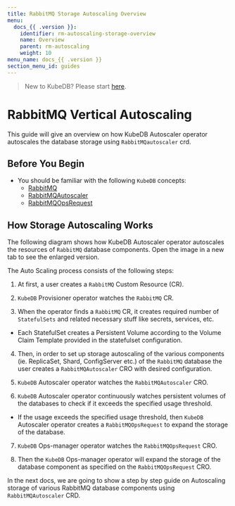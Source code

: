 ```yaml
---
title: RabbitMQ Storage Autoscaling Overview
menu:
  docs_{{ .version }}:
    identifier: rm-autoscaling-storage-overview
    name: Overview
    parent: rm-autoscaling
    weight: 10
menu_name: docs_{{ .version }}
section_menu_id: guides
---
```


> New to KubeDB? Please start [here](/docs/README.md).

# RabbitMQ Vertical Autoscaling

This guide will give an overview on how KubeDB Autoscaler operator autoscales the database storage using `RabbitMQautoscaler` crd.

## Before You Begin

- You should be familiar with the following `KubeDB` concepts:
  - [RabbitMQ](/docs/guides/rabbitmq/concepts/rabbitmq.md)
  - [RabbitMQAutoscaler](/docs/guides/rabbitmq/concepts/autoscaler.md)
  - [RabbitMQOpsRequest](/docs/guides/rabbitmq/concepts/opsrequest.md)

## How Storage Autoscaling Works

The following diagram shows how KubeDB Autoscaler operator autoscales the resources of `RabbitMQ` database components. Open the image in a new tab to see the enlarged version.


The Auto Scaling process consists of the following steps:

1. At first, a user creates a `RabbitMQ` Custom Resource (CR).

2. `KubeDB` Provisioner  operator watches the `RabbitMQ` CR.

3. When the operator finds a `RabbitMQ` CR, it creates required number of `StatefulSets` and related necessary stuff like secrets, services, etc.

- Each StatefulSet creates a Persistent Volume according to the Volume Claim Template provided in the statefulset configuration.

4. Then, in order to set up storage autoscaling of the various components (ie. ReplicaSet, Shard, ConfigServer etc.) of the `RabbitMQ` database the user creates a `RabbitMQAutoscaler` CRO with desired configuration.

5. `KubeDB` Autoscaler operator watches the `RabbitMQAutoscaler` CRO.

6. `KubeDB` Autoscaler operator continuously watches persistent volumes of the databases to check if it exceeds the specified usage threshold.
- If the usage exceeds the specified usage threshold, then `KubeDB` Autoscaler operator creates a `RabbitMQOpsRequest` to expand the storage of the database. 
   
7. `KubeDB` Ops-manager operator watches the `RabbitMQOpsRequest` CRO.

8. Then the `KubeDB` Ops-manager operator will expand the storage of the database component as specified on the `RabbitMQOpsRequest` CRO.

In the next docs, we are going to show a step by step guide on Autoscaling storage of various RabbitMQ database components using `RabbitMQAutoscaler` CRD.
